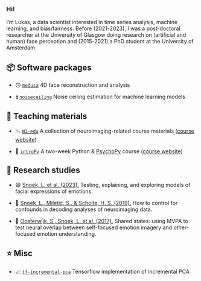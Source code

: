 ### Hi!

I’m Lukas, a data scientist interested in time series analysis, machine learning, and bias/fairness. Before (2021-2023), I was a post-doctoral researcher at the University of Glasgow doing research on (artificial and human) face perception and (2015-2021) a PhD student at the University of Amsterdam.

## :package: Software packages

- 🙃 [`medusa`](https://github.com/SchynsLab/medusa) 4D face reconstruction and analysis

- ⏫ [`noiseceiling`](https://github.com/lukassnoek/noiseceiling) Noise ceiling estimation for machine learning models

## :notebook: Teaching materials

- 📉 [`NI-edu`](https://github.com/lukassnoek/NI-edu) A collection of neuroimaging-related course materials ([course website](https://lukas-snoek.com/NI-edu/))

- :snake: [`introPy`](https://github.com/lukassnoek/introPy) A two-week Python & [PsychoPy](https://www.psychopy.org/) course ([course website](https://lukas-snoek.com/introPy/))

## :microscope: Research studies

- :smile: [Snoek, L. et al. (2023).](https://github.com/lukassnoek/hypothesis-kernel-analysis) Testing, explaining, and exploring models of facial expressions of emotions.

- :brain: [Snoek, L., Miletić, S., & Scholte, H. S. (2019).](https://github.com/lukassnoek/MVCA) How to control for confounds in decoding analyses of neuroimaging data.

- :revolving_hearts: [Oosterwijk, S., Snoek, L. et al. (2017).](https://github.com/lukassnoek/SharedStates) Shared states: using MVPA to test neural overlap between self-focused emotion imagery and other-focused emotion understanding.

## :star: Misc

- :chart_with_upwards_trend: [`tf-incremental-pca`](https://github.com/lukassnoek/tf-incremental-pca) Tensorflow implementation of incremental PCA


